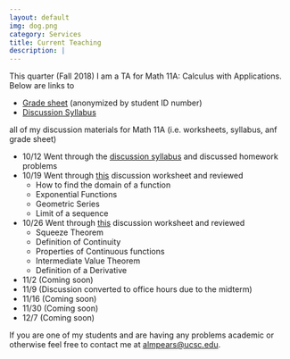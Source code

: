 ```yaml
---
layout: default
img: dog.png
category: Services
title: Current Teaching
description: |
---
```


This quarter (Fall 2018) I am a TA for Math 11A: Calculus with Applications.  Below are links to 

* [Grade sheet](https://docs.google.com/spreadsheets/d/14rEa-Ov4xu1YO-NeqoojH9qG5t8aOGHwzxfvtrEp6vg/edit?usp=sharing) (anonymized by student ID number)
* [Discussion Syllabus](https://drive.google.com/file/d/0B-3Kj-Fw3sZnM3ROeFlYeVRYdUxNYW5rN0ZhRTZEMHRnMUlv/view?usp=sharing)

all of my discussion materials for Math 11A (i.e. worksheets, syllabus, anf grade sheet)

* 10/12 Went through the [discussion syllabus](https://drive.google.com/file/d/0B-3Kj-Fw3sZnM3ROeFlYeVRYdUxNYW5rN0ZhRTZEMHRnMUlv/view?usp=sharing) and discussed homework problems
* 10/19 Went through [this](https://drive.google.com/file/d/0B-3Kj-Fw3sZnOXRnbzBwY1BZdzNIeVYzZENDMUh3NGtrWWJr/view?usp=sharing) discussion worksheet and reviewed	
	* How to find the domain of a function
	* Exponential Functions
	* Geometric Series
	* Limit of a sequence
* 10/26 Went through [this](https://drive.google.com/file/d/1kIdu_eCF7RE7NUHtteb05P7j9IGMoQFa/view?usp=sharing) discussion worksheet and reviewed
	* Squeeze Theorem
	* Definition of Continuity
	* Properties of Continuous functions
	* Intermediate Value Theorem
	* Definition of a Derivative
* 11/2 (Coming soon)
* 11/9 (Discussion converted to office hours due to the midterm)
* 11/16 (Coming soon)
* 11/30 (Coming soon)
* 12/7 (Coming soon)


If you are one of my students and are having any problems academic or otherwise feel free to contact me at
[almpears@ucsc.edu](almpears@ucsc.edu).


